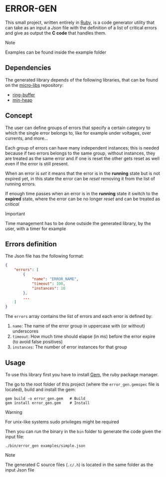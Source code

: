 # ERROR-GEN

This small project, written entirely in [Ruby](https://www.ruby-lang.org/it/), is a
code generator utility that can take as an input a *Json* file with the definition of a
list of critical errors and give as output the **C code** that handles them.

> [!NOTE]
> Examples can be found inside the example folder

## Dependencies

The generated library depends of the following libraries, that can be found on the [micro-libs](https://github.com/eagletrt/micro-libs) repository:
- [ring-buffer](https://github.com/eagletrt/micro-libs/tree/master/ring-buffer)
- [min-heap](https://github.com/eagletrt/micro-libs/tree/master/min-heap)

## Concept

The user can define groups of errors that specify a certain category to which the single error
belongs to, like for example under voltages, over currents, and more...

Each group of errors can have many independent instances; this is needed because if two errors
belongs to the same group, without instances, they are treated as the same error and if one is
reset the other gets reset as well even if the error is still present.

When an error is *set* it means that the error is in the **running** state but is
not expired yet, in this state the error can be *reset* removing it from the list of
running errors.

If enough time passes when an error is in the **running** state it switch to the **expired**
state, where the error can be no longer *reset* and can be treated as *critical*

> [!IMPORTANT]
> Time management has to be done outside the generated library, by the user, with a timer for example

## Errors definition

The Json file has the following format:
```json
{
    "errors": [
        {
            "name": "ERROR_NAME",
            "timeout": 100,
            "instances": 10
        },
        ...
    ]
}
```

The `errors` array contains the list of errors and each error is defined by:
1. `name`: The name of the error group in uppercase with (or without) underscores
2. `timeout`: How much time should elapse (in ms) before the error expire (to avoid false positives)
3. `instances`: The number of error instances for that group

## Usage

To use this library first you have to install [Gem](https://rubygems.org/), the ruby
package manager.

The go to the root folder of this project (where the `error_gen.gemspec` file is located),
build and install the gem:
```shell
gem build -o error_gen.gem   # Build
gem install error_gen.gem    # Install
```

> [!WARNING]
> For unix-like systems sudo privileges might be required

Then you can run the binary in the `bin` folder to generate the code given the input file:
```shell
./bin/error_gen examples/simple.json
```

> [!NOTE]
> The generated C source files (`.c/.h`) is located in the same folder as the input Json file

